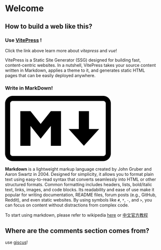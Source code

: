 # Welcome
## How to build a web like this?

### Use [VitePress](https://vitepress.dev/guide/getting-started) !

Click the link above learn more about *vitepress* and *vue*!

VitePress is a Static Site Generator (SSG) designed for building fast, 
content-centric websites. In a nutshell, VitePress takes your source content 
written in Markdown, applies a theme to it, and generates static HTML pages 
that can be easily deployed anywhere.

### Write in MarkDown!
![markdown.svg](./image/Markdown-mark.svg.png)

**Markdown** is a lightweight markup language created by John Gruber and Aaron Swartz in 2004. Designed for simplicity, 
it allows you to format plain text using easy-to-read syntax that converts 
seamlessly into HTML or other structured formats. Common formatting includes 
headers, lists, bold/italic text, links, images, and code blocks. 
Its readability and ease of use make it popular for writing documentation, 
README files, forum posts (e.g., GitHub, Reddit), and even static websites. 
By using symbols like `#`, `*`, `-`, and `>`, you can focus on content without 
distractions from complex code.

To start using markdown, please refer to wikipedia [here](https://en.wikipedia.org/wiki/Markdown#Examples)
or [中文官方教程](https://markdown.com.cn/basic-syntax/)

## Where are the comments section comes from?

use [giscus](https://giscus.app)!






